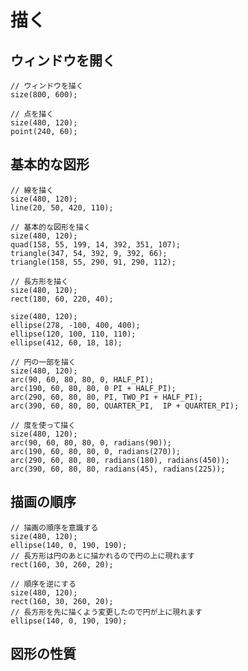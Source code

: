 # 描く
## ウィンドウを開く
```processing
// ウィンドウを描く
size(800, 600);
```

```processing
// 点を描く
size(480, 120);
point(240, 60);
```

## 基本的な図形
```processing
// 線を描く
size(480, 120);
line(20, 50, 420, 110);
```

```processing
// 基本的な図形を描く
size(480, 120);
quad(158, 55, 199, 14, 392, 351, 107);
triangle(347, 54, 392, 9, 392, 66);
triangle(158, 55, 290, 91, 290, 112);
```

```processing
// 長方形を描く
size(480, 120);
rect(180, 60, 220, 40);
```

```processing
size(480, 120);
ellipse(278, -100, 400, 400);
ellipse(120, 100, 110, 110);
ellipse(412, 60, 18, 18);
```

```processing
// 円の一部を描く
size(480, 120);
arc(90, 60, 80, 80, 0, HALF_PI);
arc(190, 60, 80, 80, 0 PI + HALF_PI);
arc(290, 60, 80, 80, PI, TWO_PI + HALF_PI);
arc(390, 60, 80, 80, QUARTER_PI,  IP + QUARTER_PI);
```

```processing 
// 度を使って描く
size(480, 120);
arc(90, 60, 80, 80, 0, radians(90));
arc(190, 60, 80, 80, 0, radians(270));
arc(290, 60, 80, 80, radians(180), radians(450));
arc(390, 60, 80, 80, radians(45), radians(225));
```

## 描画の順序

```processing
// 描画の順序を意識する
size(480, 120);
ellipse(140, 0, 190, 190);
// 長方形は円のあとに描かれるので円の上に現れます
rect(160, 30, 260, 20);
```

```processing
// 順序を逆にする
size(480, 120);
rect(160, 30, 260, 20);
// 長方形を先に描くよう変更したので円が上に現れます
ellipse(140, 0, 190, 190);
```

## 図形の性質
